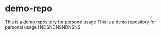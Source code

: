 # demo-repo
This is a demo repository for personal usage 
This is a demo repository for personal usage !
NDSNDNSNDNSNS
